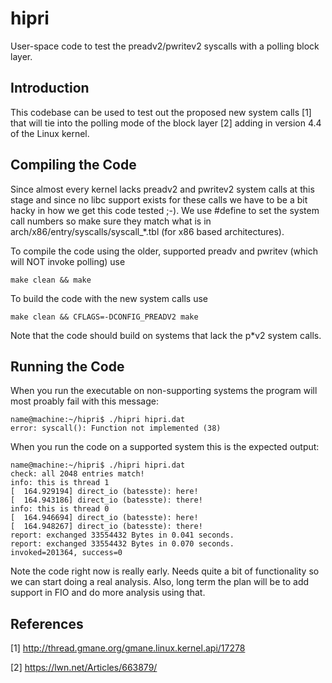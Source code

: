 # hipri

User-space code to test the preadv2/pwritev2 syscalls with a polling
block layer.

## Introduction

This codebase can be used to test out the proposed new system calls
[1] that will tie into the polling mode of the block layer [2] adding in
version 4.4 of the Linux kernel.

## Compiling the Code

Since almost every kernel lacks preadv2 and pwritev2 system calls at
this stage and since no libc support exists for these calls we have to
be a bit hacky in how we get this code tested ;-). We use #define to
set the system call numbers so make sure they match what is in
arch/x86/entry/syscalls/syscall_*.tbl (for x86 based architectures).

To compile the code using the older, supported preadv and pwritev
(which will NOT invoke polling) use
```
make clean && make
```
To build the code with the new system calls use
```
make clean && CFLAGS=-DCONFIG_PREADV2 make
```
Note that the code should build on systems that lack the p*v2 system
calls.

## Running the Code

When you run the executable on non-supporting systems the program will
most proably fail with this message:
```
name@machine:~/hipri$ ./hipri hipri.dat
error: syscall(): Function not implemented (38)
```
When you run the code on a supported system this is the expected
output:
```
name@machine:~/hipri$ ./hipri hipri.dat
check: all 2048 entries match!
info: this is thread 1
[  164.929194] direct_io (batesste): here!
[  164.943186] direct_io (batesste): there!
info: this is thread 0
[  164.946694] direct_io (batesste): here!
[  164.948267] direct_io (batesste): there!
report: exchanged 33554432 Bytes in 0.041 seconds.
report: exchanged 33554432 Bytes in 0.070 seconds.
invoked=201364, success=0

```
Note the code right now is really early. Needs quite a bit of
functionality so we can start doing a real analysis. Also, long term
the plan will be to add support in FIO and do more analysis using
that.

## References

[1] http://thread.gmane.org/gmane.linux.kernel.api/17278

[2] https://lwn.net/Articles/663879/
